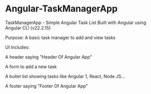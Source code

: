 # Angular-TaskManagerApp

 TaskManagerApp - Simple Angular Task List
 Built with Angular using Angular CLI (v22.2.15)

 Purpose: A basic task manager to add and view tasks

 UI Includes:

A header saying "Header Of Angular App"

A form to add a new task

A bullet list showing tasks like Angular 1, React, Node JS...

A footer saying "Footer Of Angular App"
